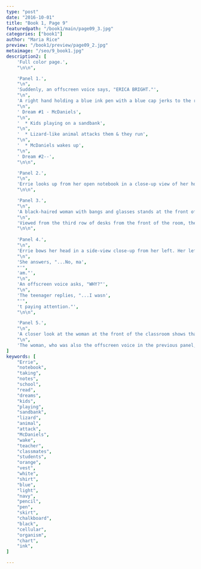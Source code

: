 ```yaml
---
type: "post"
date: "2016-10-01"
title: "Book 1, Page 9"
featuredpath: "/book1/main/page09_3.jpg"
categories: ["book1"]
author: "Maria Rice"
preview: "/book1/preview/page09_2.jpg"
metaimage: "/seo/9_book1.jpg"
description2: [
    'Full color page.',
    "\n\n",

    'Panel 1.',
    "\n",
    'Suddenly, an offscreen voice says, "ERICA BRIGHT."',
    "\n",
    'A right hand holding a blue ink pen with a blue cap jerks to the right in the middle of writing ("SKRRH"). The notebook lies open on a wooden surface, half-covered in notes. The notes read as follows:',
    "\n",
    ' Dream #1 - McDaniels',
    "\n",
    '  * Kids playing on a sandbank',
    "\n",
    '  * Lizard-like animal attacks them & they run',
    "\n",
    '  * McDaniels wakes up',
    "\n",
    ' Dream #2--',
    "\n\n",

    'Panel 2.',
    "\n",
    'Errie looks up from her open notebook in a close-up view of her holding the pen with the blue cap in her right hand.',
    "\n\n",

    'Panel 3.',
    "\n",
    'A black-haired woman with bangs and glasses stands at the front of a classroom and says, "Can you answer the question for the class?"',
    "\n",
    'Viewed from the third row of desks from the front of the room, the woman stands with her back to a chart of a cellular organism, which is pulled down in front of a black chalkboard. She wears a light blue top and a navy blue pencil skirt, while holding an open book in her left hand and pointing at the chart with her right. In front of the woman, sits three students among the two columns of table-like desks currently in view within the panel. The students in the front row, a light-skinned girl with straight brown hair and a dark-skinned boy with black curly hair, turn to look in the direction of the viewer. The third student, a light-skinned boy with blonde hair, sits in the desk behind the dark-skinned boy and in front of the viewer, but continues to face the chalkboard. All three students wear orange vests over white dress shirts and sit in wooden chairs. The girl at the front of the class has a burgundy satchel leaning against one of the legs of her desk.',
    "\n\n",
    
    'Panel 4.',
    "\n",
    'Errie bows her head in a side-view close-up from her left. Her left arm rests on the desk, where the notebook is still visible, and she gazes forward with a shame-faced look.',
    "\n",
    'She answers, "...No, ma',
    "'",
    'am."',
    "\n",
    'An offscreen voice asks, "WHY?"',
    "\n",
    'The teenager replies, "...I wasn',
    "'",
    't paying attention."',
    "\n\n",

    'Panel 5.',
    "\n",
    'A closer look at the woman at the front of the classroom shows that her straight black hair is pulled back in a ponytail. Her rectangular glasses hide her eyes but her frowning eyebrows reveal her disapproval.',
    "\n",
    'The woman, who was also the offscreen voice in the previous panel, says, "Erica, come speak to me when class is over. As I was saying...',
]
keywords: [
    "Errie", 
    "notebook", 
    "taking",
    "notes", 
    "school", 
    "read", 
    "dreams",
    "kids",
    "playing",
    "sandbank",
    "lizard",
    "animal",
    "attack",
    "McDaniels",
    "wake",
    "teacher",
    "classmates",
    "students",
    "orange",
    "vest",
    "white",
    "shirt",
    "blue",
    "light",
    "navy",
    "pencil",
    "pen",
    "skirt",
    "chalkboard",
    "black",
    "cellular",
    "organism",
    "chart",
    "ink",
]

---
```



